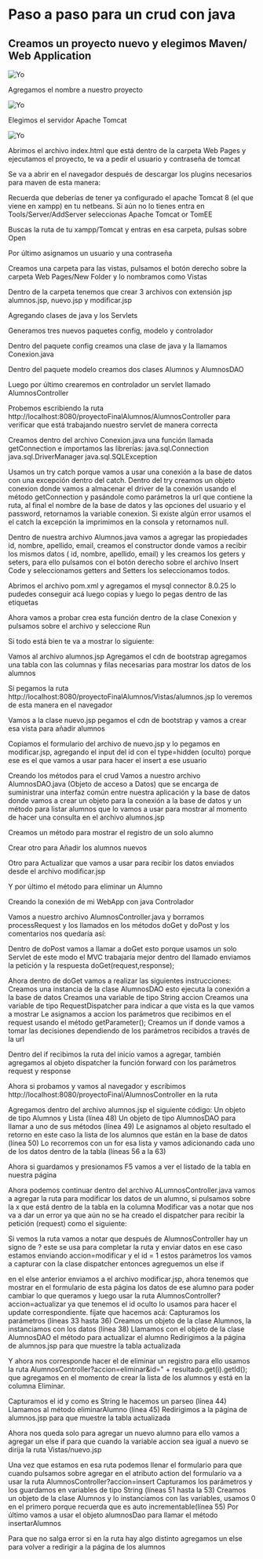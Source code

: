 # Paso a paso para un crud con java
## Creamos un proyecto nuevo y elegimos Maven/ Web Application
![Yo](img/1.png)


Agregamos el nombre a nuestro proyecto

![Yo](img/2.png)

Elegimos el servidor Apache Tomcat

![Yo](img/3.png)


Abrimos el archivo index.html que está dentro de la carpeta Web Pages y ejecutamos el proyecto, te va a pedir el usuario y contraseña de tomcat






Se va a abrir en el navegador después de descargar los plugins necesarios para maven de esta manera:



Recuerda que deberías de tener ya configurado el apache Tomcat 8 (el que viene en xampp) en tu netbeans. Si aún no lo tienes entra en Tools/Server/AddServer seleccionas Apache Tomcat or TomEE 



Buscas la ruta de tu xampp/Tomcat y entras en esa carpeta, pulsas sobre Open



Por último asignamos un usuario y una contraseña




Creamos una carpeta para las vistas, pulsamos el botón derecho sobre la carpeta Web Pages/New Folder y lo nombramos como Vistas



Dentro de la carpeta tenemos que crear 3 archivos con extensión jsp alumnos.jsp, nuevo.jsp y modificar.jsp




Agregando clases de java y los Servlets

Generamos tres nuevos paquetes config, modelo y controlador 






Dentro del paquete config creamos una clase de java y la llamamos Conexion.java






Dentro del paquete modelo creamos dos clases Alumnos y AlumnosDAO




Luego por último crearemos en controlador un servlet llamado AlumnosController






Probemos escribiendo la ruta http://localhost:8080/proyectoFinalAlumnos/AlumnosController para verificar que está trabajando nuestro servlet de manera correcta


 

Creamos dentro del archivo Conexion.java una función llamada getConnection e importamos las librerías:
 java.sql.Connection
 java.sql.DriverManager
 java.sql.SQLException

Usamos un try catch porque vamos a usar una conexión a la base de datos con una excepción dentro del catch. 
Dentro del try creamos un objeto conexion donde vamos a almacenar el driver de la conexión usando el método getConnection y pasándole como parámetros la url que contiene la ruta, al final el nombre de la base de datos y las opciones del usuario y el password, retornamos la variable conexion. Si existe algún error usamos el el catch la excepción la imprimimos en la consola y retornamos null.








Dentro de nuestra archivo Alumnos.java vamos a agregar las propiedades id, nombre, apellido, email, creamos el constructor donde vamos a recibir los mismos datos ( id, nombre, apellido, email)  y les creamos los geters y seters, para ello pulsamos con el botón derecho sobre el archivo Insert Code y seleccionamos getters and Setters los seleccionamos todos.








Abrimos el archivo pom.xml y agregamos el mysql connector 8.0.25 lo pudedes conseguir acá  luego copias y luego lo pegas dentro de las etiquetas <dependencies></dependencies> 
 


Ahora vamos a probar crea esta función dentro de la clase Conexion y pulsamos sobre el archivo y seleccione Run 



 
Si todo está bien te va a mostrar lo siguiente:





Vamos al archivo alumnos.jsp 
Agregamos el cdn de bootstrap
agregamos una tabla con las columnas y filas necesarias para mostrar los datos de los alumnos


 

Si pegamos la ruta  http://localhost:8080/proyectoFinalAlumnos/Vistas/alumnos.jsp  lo veremos de esta manera en el navegador








Vamos a la clase nuevo.jsp pegamos el cdn de bootstrap y vamos a crear esa vista para añadir alumnos



Copiamos el formulario del archivo de nuevo.jsp y lo pegamos en modificar.jsp, agregando el input del id con el type=hidden (oculto) porque ese es el que vamos a usar para hacer el insert a ese usuario


 

Creando los métodos para el crud
Vamos a nuestro archivo AlumnosDAO.java (Objeto de acceso a Datos) que se encarga de suministrar una interfaz común entre nuestra aplicación y la base de datos donde vamos a crear un objeto para la conexión a la base de datos y un método para listar alumnos que lo vamos a usar para mostrar al momento de hacer una consulta en el archivo alumnos.jsp



 Creamos un método para mostrar el registro de un solo alumno



Crear otro para Añadir los alumnos nuevos



Otro para Actualizar que vamos a usar para recibir los datos enviados desde el archivo modificar.jsp



Y por último el método para eliminar un Alumno




Creando la conexión de mi WebApp con java Controlador 

Vamos a nuestro archivo AlumnosController.java y borramos processRequest y los llamados en los métodos doGet y doPost y los comentarios nos quedaría así:



Dentro de doPost vamos a llamar a doGet esto porque usamos un solo Servlet de este modo el MVC trabajaría mejor dentro del llamado enviamos la petición y la respuesta doGet(request,response);



Ahora dentro de doGet vamos a realizar las siguientes instrucciones:
Creamos una instancia de la clase AlumnosDAO esto ejecuta la conexión a la base de datos
Creamos una variable de tipo String accion
Creamos una variable de tipo RequestDispatcher para indicar a que vista es la que vamos a mostrar
Le asignamos a accion los parámetros que recibimos en el request usando el método  getParameter();
Creamos un if donde vamos a tomar las decisiones dependiendo de los parámetros recibidos a través de la url



Dentro del if  recibimos la ruta del inicio vamos a agregar, también agregamos al objeto dispatcher la función forward con los parámetros request y response







Ahora si probamos y vamos al navegador y escribimos http://localhost:8080/proyectoFinal/AlumnosController en la ruta




Agregamos dentro del archivo alumnos.jsp el siguiente código:
Un objeto de tipo Alumnos y Lista (línea 48)
Un objeto de tipo AlumnosDAO para llamar a uno de sus métodos (línea 49)
Le asignamos al objeto resultado el retorno en este caso la lista de los alumnos que están en la base de datos  (línea 50)
Lo recorremos con un for esa lista y vamos adicionando cada uno de los datos dentro de la tabla (líneas 56 a la 63)



Ahora si guardamos y presionamos F5 vamos a ver el listado de la tabla en nuestra página




Ahora podemos continuar dentro del archivo ALumnosController.java vamos a agregar la ruta para modificar los datos de un alumno, si pulsamos sobre la x que está dentro de la tabla en la columna Modificar vas a notar que nos va a dar un error ya que aún no se ha creado el dispatcher para recibir la petición (request) como el siguiente:



Si vemos la ruta vamos a notar que después de AlumnosController hay un signo de ? este se usa para completar la ruta y enviar datos en ese caso  
estamos enviando accion=modificar y el id = 1 estos parámetros los vamos a capturar con la clase dispatcher entonces agreguemos un else if



en el else anterior enviamos a el archivo modificar.jsp, ahora tenemos que mostrar en el formulario de esta página los datos de ese alumno para poder cambiar lo que queramos y luego usar la ruta AlumnosController?accion=actualizar ya que tenemos el id oculto lo usamos para hacer el update correspondiente. fíjate que hacemos acá:
Capturamos los parámetros (líneas  33 hasta 36)
Creamos un objeto de la clase Alumnos, la instanciamos con los datos (línea 38)
Llamamos con el objeto de la clase AlumnosDAO el método para actualizar el alumno
Redirigimos a la página de alumnos.jsp para que muestre la tabla actualizada 
 

 

Y ahora nos corresponde hacer el de eliminar un registro para ello usamos la ruta AlumnosController?accion=eliminar&id=" + resultado.get(i).getId();
que agregamos en el momento de crear la lista de los alumnos y está en la columna Eliminar. 

Capturamos el id y como es String le hacemos un parseo (línea 44)
Llamamos al método eliminarAlumno   (línea 45)
Redirigimos a la página de alumnos.jsp para que muestre la tabla actualizada 




Ahora nos queda solo para agregar un nuevo alumno para ello vamos a agregar un else if para que cuando la variable accion sea igual a nuevo se dirija la ruta Vistas/nuevo.jsp 




Una vez que estamos en esa ruta podemos llenar el formulario para que cuando pulsamos sobre agregar en el atributo action del formulario va a usar la ruta AlumnosController?accion=insert
Capturamos los parámetros y los guardamos en variables de tipo String (líneas 51 hasta la 53)
Creamos un objeto de la clase Alumnos y lo instanciamos con las variables, usamos 0 en el primero porque recuerda que es auto incrementable(línea 55) 
Por último vamos a usar el objeto alumnosDao para llamar el método insertarAlumnos



Para que no salga error si en la ruta hay algo distinto agregamos un else para volver a redirigir a la página de los alumnos











